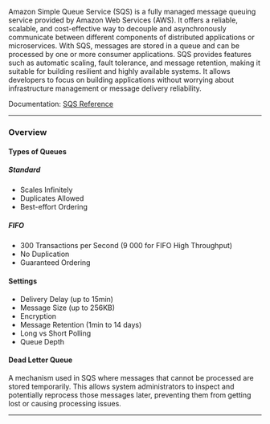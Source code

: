 Amazon Simple Queue Service (SQS) is a fully managed message queuing service provided by Amazon Web Services (AWS). It offers a reliable, scalable, and cost-effective way to decouple and asynchronously communicate between different components of distributed applications or microservices. With SQS, messages are stored in a queue and can be processed by one or more consumer applications. SQS provides features such as automatic scaling, fault tolerance, and message retention, making it suitable for building resilient and highly available systems. It allows developers to focus on building applications without worrying about infrastructure management or message delivery reliability.

Documentation: [SQS Reference](https://aws.amazon.com/sqs/)
___
### Overview
#### Types of Queues
##### Standard
- Scales Infinitely
- Duplicates Allowed
- Best-effort Ordering
##### FIFO
- 300 Transactions per Second (9 000 for FIFO High Throughput)
- No Duplication
- Guaranteed Ordering
#### Settings
- Delivery Delay (up to 15min)
- Message Size (up to 256KB)
- Encryption
- Message Retention (1min to 14 days)
- Long vs Short Polling
- Queue Depth
#### Dead Letter Queue
A mechanism used in SQS where messages that cannot be processed are stored temporarily. This allows system administrators to inspect and potentially reprocess those messages later, preventing them from getting lost or causing processing issues.

___